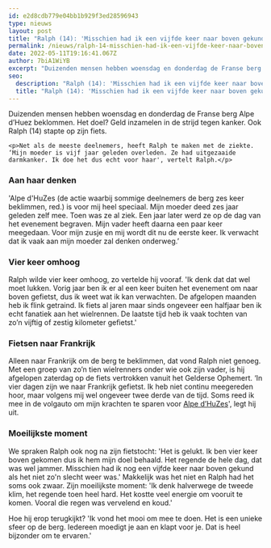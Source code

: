 ```yaml
---
id: e2d8cdb779e04bb1b929f3ed28596943
type: nieuws
layout: post
title: "Ralph (14): 'Misschien had ik een vijfde keer naar boven gekund'"
permalink: /nieuws/ralph-14-misschien-had-ik-een-vijfde-keer-naar-boven-gekund/
date: 2022-05-11T19:16:41.067Z
author: 7biA1WiYB
excerpt: "Duizenden mensen hebben woensdag en donderdag de Franse berg Alpe d’Huez beklommen. Het doel? Geld inzamelen in de strijd tegen kanker. Ook Ralph (14) stapte op zijn fiets.  "
seo:
  description: "Ralph (14): 'Misschien had ik een vijfde keer naar boven gekund'"
  title: "Ralph (14): 'Misschien had ik een vijfde keer naar boven gekund'"
---
```

Duizenden mensen hebben woensdag en donderdag de Franse berg Alpe d’Huez beklommen. Het doel? Geld inzamelen in de strijd tegen kanker. Ook Ralph (14) stapte op zijn fiets.  

    <p>Net als de meeste deelnemers, heeft Ralph te maken met de ziekte. ‘Mijn moeder is vijf jaar geleden overleden. Ze had uitgezaaide darmkanker. Ik doe het dus echt voor haar', vertelt Ralph.</p>
<h3>Aan haar denken</h3>
<p>'Alpe d'HuZes (de actie waarbij sommige deelnemers de berg zes keer beklimmen, red.) is voor mij heel speciaal. Mijn moeder deed zes jaar geleden zelf mee. Toen was ze al ziek. Een jaar later werd ze op de dag van het evenement begraven. Mijn vader heeft daarna een paar keer meegedaan. Voor mijn zusje en mij wordt dit nu de eerste keer. Ik verwacht dat ik vaak aan mijn moeder zal denken onderweg.’</p>
<h3>Vier keer omhoog</h3>
<p>Ralph wilde vier keer omhoog, zo vertelde hij vooraf. 'Ik denk dat dat wel moet lukken. Vorig jaar ben ik er al een keer buiten het evenement om naar boven gefietst, dus ik weet wat ik kan verwachten. De afgelopen maanden heb ik flink getraind. Ik fiets al jaren maar sinds ongeveer een halfjaar ben ik echt fanatiek aan het wielrennen. De laatste tijd heb ik vaak tochten van zo’n vijftig of zestig kilometer gefietst.'</p>
<h3>Fietsen naar Frankrijk</h3>
<p>Alleen naar Frankrijk om de berg te beklimmen, dat vond Ralph niet genoeg. Met een groep van zo’n tien wielrenners onder wie ook zijn vader, is hij afgelopen zaterdag op de fiets vertrokken vanuit het Gelderse Ophemert. ‘In vier dagen zijn we naar Frankrijk gefietst. Ik heb niet continu meegereden hoor, maar volgens mij wel ongeveer twee derde van de tijd. Soms reed ik mee in de volgauto om mijn krachten te sparen voor <a href="http://www.opgevenisgeenoptie.nl/" target="_blank">Alpe d’HuZes</a>', legt hij uit.</p>
<h3>Moeilijkste moment</h3>
<p>We spraken Ralph ook nog na zijn fietstocht: 'Het is gelukt. Ik ben vier keer boven gekomen dus ik hem mijn doel behaald. Het regende de hele dag, dat was wel jammer. Misschien had ik nog een vijfde keer naar boven gekund als het niet zo'n slecht weer was.' Makkelijk was het niet en Ralph had het soms ook zwaar. Zijn moeilijkste moment: 'Ik denk halverwege de tweede klim, het regende toen heel hard. Het kostte veel energie om vooruit te komen. Vooral die regen was vervelend en koud.'</p>
<p>Hoe hij erop terugkijkt? 'Ik vond het mooi om mee te doen. Het is een unieke sfeer op de berg. Iedereen moedigt je aan en klapt voor je. Dat is heel bijzonder om te ervaren.'</p>  
